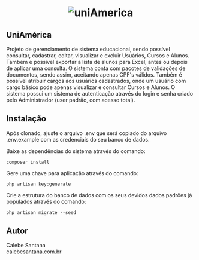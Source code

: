 <h1 align="center">
  <img alt="uniAmerica" title="#uniAmerica" src="{{ asset('images/unicamerica.png') }}" />
</h1>

## UniAmérica

Projeto de gerenciamento de sistema educacional, sendo possível consultar, cadastrar, editar, visualizar e excluir Usuários, Cursos e Alunos. 
Também é possível exportar a lista de alunos para Excel, antes ou depois de aplicar uma consulta. O sistema conta com pacotes de validações de documentos, 
sendo assim, aceitando apenas CPF's válidos. Também é possível atribuir cargos aos usuários cadastrados, onde um usuário com cargo básico pode apenas visualizar e consultar Cursos e Alunos. 
O sistema possui um sistema de autenticação através do login e senha criado pelo Administrador (user padrão, com acesso total). 

## Instalação

Após clonado, ajuste o arquivo .env que será copiado do arquivo .env.example com as credenciais do seu banco de dados. 

Baixe as dependências do sistema através do comando: 

 `composer install`

Gere uma chave para aplicação através do comando: 

`php artisan key:generate`

Crie a estrutura do banco de dados com os seus devidos dados padrões já populados através do comando: 

`php artisan migrate --seed`

## Autor

Calebe Santana   
calebesantana.com.br

